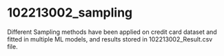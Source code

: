 # 102213002_sampling

Different Sampling methods have been applied on credit card dataset and fitted in multiple ML models, and results stored in 102213002_Result.csv file. 
